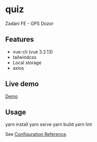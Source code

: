 # quiz

Zadání FE - GPS Dozor

## Features
 - vue-cli (vue 3.2.13)
 - tailwindcss
 - Local storage
 - axios

 ## Live demo

[Demo](https://golveronika.github.io/quiz/index.html "Demo")

## Usage

yarn install
yarn serve
yarn build
yarn lint

See [Configuration Reference](https://cli.vuejs.org/config/).
